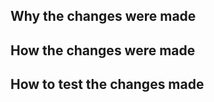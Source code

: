 ## Why the changes were made

<!-- Explain why this PR is important, what problems it fixes, link related issues -->

## How the changes were made

<!-- Explain how was the thought process behind this PR, what commands were run to achieve the changes -->

## How to test the changes made

<!-- Explain how the changes introduced by this PR can be tested and verified, with commands and pictures -->
